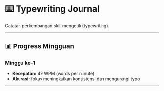 # ⌨️ Typewriting Journal

Catatan perkembangan skill mengetik (typewriting).

---

## 📊 Progress Mingguan

### Minggu ke-1
- **Kecepatan:** 49 WPM (words per minute)
- **Akurasi:** fokus meningkatkan konsistensi dan mengurangi typo

---

